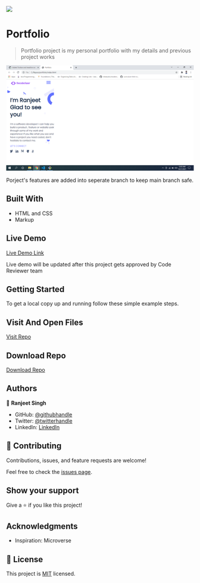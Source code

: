 ![](https://img.shields.io/badge/Microverse-blueviolet)

# Portfolio

> Portfolio project is my personal portfolio with my details and previous project works

![screenshot](./images/Screenshot.png)

Porject's features are added into seperate branch to keep main branch safe.

## Built With

- HTML and CSS
- Markup

## Live Demo

[Live Demo Link](https://thecodechaser.github.io/Hello-Microverse/)

Live demo will be updated after this project gets approved by Code Reviewer team


## Getting Started


To get a local copy up and running follow these simple example steps.

## Visit And Open Files 

[Visit Repo](https://github.com/thecodechaser/portfolio)

## Download Repo

[Download Repo](https://github.com/thecodechaser/portfolio/archive/refs/heads/main.zip)


## Authors

👤 **Ranjeet Singh**

- GitHub: [@githubhandle](https://github.com/thecodechaser)
- Twitter: [@twitterhandle](https://twitter.com/thecodechaser)
- LinkedIn: [LinkedIn](https://linkedin.com/in/thecodechaser)

## 🤝 Contributing

Contributions, issues, and feature requests are welcome!

Feel free to check the [issues page](https://github.com/thecodechaser/portfolio/issues).

## Show your support

Give a ⭐️ if you like this project!

## Acknowledgments

- Inspiration: Microverse

## 📝 License

This project is [MIT](./MIT.md) licensed.